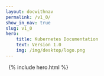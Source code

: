 ```yaml
---
layout: docwithnav
permalink: /v1_0/
show_in_nav: true
slug: v1_0
hero:
    title: Kubernetes Documentation
    text: Version 1.0
    img: /img/desktop/logo.png
---
```


&nbsp;
{% include hero.html %}